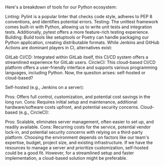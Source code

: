 Here's a breakdown of tools for our Python ecosystem:

Linting: Pylint is a popular linter that checks code style, adheres to PEP 8 conventions, and identifies potential errors.
Testing: The unittest framework comes built-in with Python, allowing us to write unit tests and integration tests. Additionally, pytest offers a more feature-rich testing experience.
Building: Build tools like setuptools or Poetry can handle packaging our Python application, creating distributable formats.
While Jenkins and GitHub Actions are dominant players in CI, alternatives exist:

GitLab CI/CD: Integrated within GitLab itself, this CI/CD system offers a streamlined experience for GitLab users.
CircleCI: This cloud-based CI/CD platform offers a user-friendly interface and supports various programming languages, including Python.
Now, the question arises: self-hosted or cloud-based?

Self-hosted (e.g., Jenkins on a server):

Pros: Offers full control, customization, and potential cost savings in the long run.
Cons: Requires initial setup and maintenance, additional hardware/software costs upfront, and potential security concerns.
Cloud-based (e.g., CircleCI):

Pros: Scalable, eliminates server management, often easier to set up, and readily available.
Cons: Recurring costs for the service, potential vendor lock-in, and potential security concerns with relying on a third-party platform.
Choosing the environment depends on factors like our team's expertise, budget, project size, and existing infrastructure. If we have the resources to manage a server and prioritize customization, self-hosted could be a good fit. However, for a streamlined setup and faster implementation, a cloud-based solution might be preferable.
